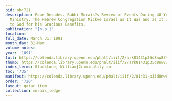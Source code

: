 ```yaml
---
pid: obj721
description: Four Decades. Rabbi Morais?s Review of Events During 40 Years of His
  Ministry. The Hebrew Congregation Mickve Israel as It Was and as It Is - Thankfulness
  to God for his Gracious Benefits.
publication: "[n.p.]"
location:
full_date: March 31, 1891
month_day: 31-Mar
volume-notes:
year: '1891'
full: https://colenda.library.upenn.edu/phalt/iiif/2/ark81431p35d8nw83%2FSHA256E-s8826717--79438e84d35c27f2f2af3c5630aeda6c4b562bbd112b4114e802d822d37f1583.jpeg/full/3500,/0/default.jpg
thumb: https://colenda.library.upenn.edu/phalt/iiif/2/ark81431p35d8nw83%2FSHA256E-s8826717--79438e84d35c27f2f2af3c5630aeda6c4b562bbd112b4114e802d822d37f1583.jpeg/full/!200,200/0/default.jpg
index_terms: Gladstone, William|Criminality in
toc: '735'
manifest: https://colenda.library.upenn.edu/phalt/iiif/2/81431-p35d8nw83/manifest
order: '720'
layout: qatar_item
collection: morais_ledger
---
```


